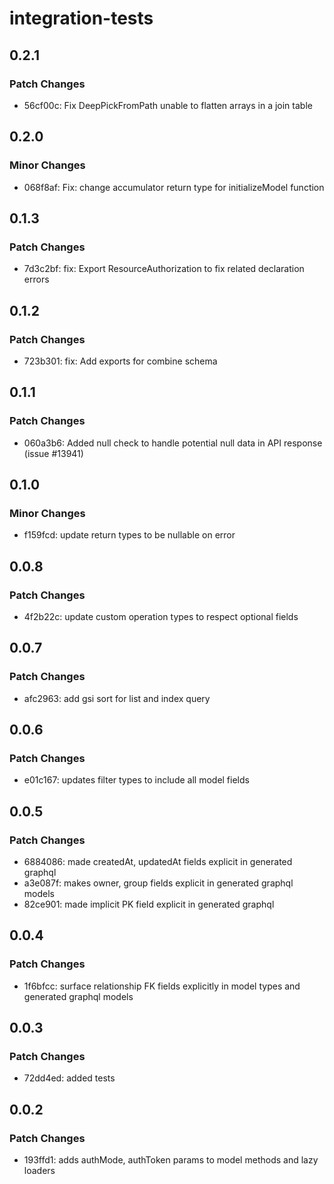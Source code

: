 # integration-tests

## 0.2.1

### Patch Changes

- 56cf00c: Fix DeepPickFromPath unable to flatten arrays in a join table

## 0.2.0

### Minor Changes

- 068f8af: Fix: change accumulator return type for initializeModel function

## 0.1.3

### Patch Changes

- 7d3c2bf: fix: Export ResourceAuthorization to fix related declaration errors

## 0.1.2

### Patch Changes

- 723b301: fix: Add exports for combine schema

## 0.1.1

### Patch Changes

- 060a3b6: Added null check to handle potential null data in API response (issue #13941)

## 0.1.0

### Minor Changes

- f159fcd: update return types to be nullable on error

## 0.0.8

### Patch Changes

- 4f2b22c: update custom operation types to respect optional fields

## 0.0.7

### Patch Changes

- afc2963: add gsi sort for list and index query

## 0.0.6

### Patch Changes

- e01c167: updates filter types to include all model fields

## 0.0.5

### Patch Changes

- 6884086: made createdAt, updatedAt fields explicit in generated graphql
- a3e087f: makes owner, group fields explicit in generated graphql models
- 82ce901: made implicit PK field explicit in generated graphql

## 0.0.4

### Patch Changes

- 1f6bfcc: surface relationship FK fields explicitly in model types and generated graphql models

## 0.0.3

### Patch Changes

- 72dd4ed: added tests

## 0.0.2

### Patch Changes

- 193ffd1: adds authMode, authToken params to model methods and lazy loaders
